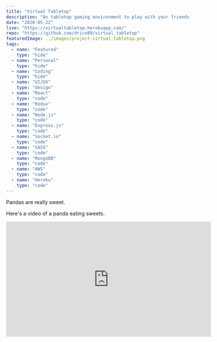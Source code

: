 ```yaml
---
title: "Virtual Tabletop"
description: "An tabletop gaming environment to play with your friends online"
date: "2020-05-22"
live: "https://virtualtabletop.herokuapp.com/"
repo: "https://github.com/drice89/virtual_tabletop"
featuredImage: ../images/project-virtual-tabletop.png
tags:
  - name: "Featured"
    type: "hide"
  - name: "Personal"
    type: "hide"
  - name: "Coding"
    type: "hide" 
  - name: "UI/UX"
    type: "design"
  - name: "React"
    type: "code"
  - name: "Redux"
    type: "code"
  - name: "Node.js"
    type: "code"
  - name: "Express.js"
    type: "code"
  - name: "Socket.io"
    type: "code"
  - name: "SASS"
    type: "code"
  - name: "MongoDB"
    type: "code"
  - name: "AWS"
    type: "code"
  - name: "Heroku"
    type: "code"
---
```


Pandas are really sweet.

Here's a video of a panda eating sweets.

<iframe width="560" height="315" src="https://www.youtube.com/embed/4n0xNbfJLR8" frameborder="0" allowfullscreen></iframe>